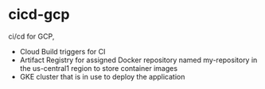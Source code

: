 # cicd-gcp
ci/cd for  GCP, 
 - Cloud Build triggers for CI 
 -  Artifact Registry for assigned Docker repository named my-repository in the us-central1 region to store container images
 -  GKE cluster that  is in use to deploy the application
